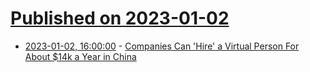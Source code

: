 # [Published on 2023-01-02](index.md)

* [2023-01-02, 16:00:00](https://tech.slashdot.org/story/23/01/02/1544246/companies-can-hire-a-virtual-person-for-about-14k-a-year-in-china?utm_source=rss1.0mainlinkanon&utm_medium=feed) - [Companies Can 'Hire' a Virtual Person For About $14k a Year in China](https://tech.slashdot.org/story/23/01/02/1544246/companies-can-hire-a-virtual-person-for-about-14k-a-year-in-china?utm_source=rss1.0mainlinkanon&utm_medium=feed)
